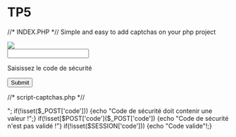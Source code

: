 # TP5
//* INDEX.PHP *//
Simple and easy to add captchas on your php project
<html>
<head>
<meta charset="="utf-8">
</head>
<body>
<img src="captcha_1.png">
<form method="POST">
<input type="text" name="captcha">
<p> Saisissez le code de sécurité </p>
<input type="submit" name="valider">
				   
//* script-captchas.php *//               
<?php
SESSION_START();
/* SCRIPT FRONTAL AFFICHAGE DE CAPTCHA
* AFFICHER UNE IMAGE GÉNÉRÉE EN PHP */
echo "<img src='script-captchas.php' alt='captchas' />";
if(!isset($_POST['code']))
	
{echo "Code de sécurité doit contenir une valeur !";}
 if(!isset[$POST['code']($_POST['code'])
	 
 {echo "Code de sécurité n'est pas validé !"}
 if(!isset($SESSION['code']))
 {echo "Code valide"!;}

<meta-charset="utf-8">
<?php
/****************************************************************
* CAPTCHA GENERATEUR IMAGE EN PHP
* /!\ PAS DE RETOUR D'ERREUR SUR LA GÉNÉRATION
* SCRIPT ALLEGÉ SANS OPTIMISATION POUR LA COMPRÉHENSION
*****************************************************************/
/****************************************************************
* 1. PARAMETRAGE DES ATTRIBUTS VARIABLES
*****************************************************************/
/* CHAINE DE CARACTÈRE PARAMÈTRABLE
* SUPPRESSION DE 1 & I POUR ÉVITER LA CONFUSION DE LECTURE */
$chaine = '23456789ABCDEFGHJKLMNPQRSTUVWXYZ';
/* CREATION de l'image par defaut en background */
$image = imagecreatefrompng('Images/captcha_1.png');
/* COULEUR DES CARACTERES */
$color = imagecolorallocate($image, 140, 0, 140);
/* POLICE DES CARACTERES TRUETYPE */
$font = 'Fonts/Cartoon.ttf';
/****************************************************************
* 2. FONCTIONS ET PROCEDURES
*****************************************************************/
/* NOMBRE DE DIGIT & CHAINE PARAMETRABLES */
function getCode($length, $chars) {
	$code = null;
	for ( $i=0; $i < $length; $i++ )
		{
		$code .= $chars { mt_rand( 0, strlen($chars) - 1 ) };
		}
	return $code;
	};
/****************************************************************
* 3. PROCEDURES DE GENERATION DYNAMIQUE DE L'IMAGE
*****************************************************************/
/* APPEL DE LA FONCTION POUR RECUPERER UNE CHAINE ALEATOIRE */
$code = getCode(5, $chaine);
SESSION_START ['code']
/* RETOURNE UN A UN LES SEGMENTS DE LA CHAINE */
$char1 = substr($code,0,1);
$char2 = substr($code,1,1);
$char3 = substr($code,2,1);
$char4 = substr($code,3,1);
$char5 = substr($code,4,1);
/* DESSINE UN TEXTE AVEC UNE POLICE TRUETYPE
* PARAMS : IMAGE / TAILLE / ANGLE / POSX / POSY / COULEUR/ POLICE / CARACTERE */
imagettftext($image, 28, -10, 0, 37, $color, $font, $char1);
imagettftext($image, 28, 20, 37, 37, $color, $font, $char2);
imagettftext($image, 28, -35, 55, 37, $color, $font, $char3);
imagettftext($image, 28, 25, 100, 37, $color, $font, $char4);
imagettftext($image, 28, -15, 120, 37, $color, $font, $char5);
/****************************************************************
* 4. PROCEDURES DE GENERATION DYNAMIQUE DE L'IMAGE
*****************************************************************/
/* ENTETE HTTP A RENVOYER POUR LA GENERATION DE L'iMAGE */
header('Content-Type: image/png');
/* ENVOI DE L'IMAGE PNG GENERÉE AU NAVIGATEUR */
imagepng($image);
/* DESTRUCTION DE L'IMAGE LIBÉRATION DE MÉMOIRE */
imagedestroy($image);
?>
